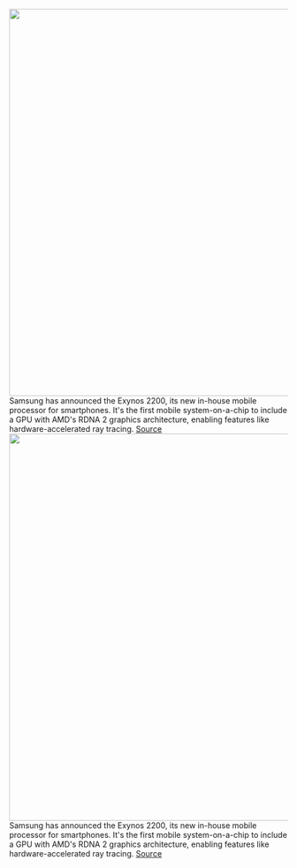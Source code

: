 <img src='https://cdn.vox-cdn.com/thumbor/6niS3aRq-b15b5h3BasXYsBzUtM=/0x0:1450x900/1200x800/filters:focal(609x334:841x566)/cdn.vox-cdn.com/uploads/chorus_image/image/70402000/exynos.0.jpg' width='700px' /><br/>
Samsung has announced the Exynos 2200, its new in-house mobile processor for smartphones. It's the first mobile system-on-a-chip to include a GPU with AMD's RDNA 2 graphics architecture, enabling features like hardware-accelerated ray tracing.
<a href='https://www.theverge.com/2022/1/17/22888966/samsung-exynos-2200-soc-chip-announced-amd-gpu-rdna-2'> Source <a/><img src='https://cdn.vox-cdn.com/thumbor/6niS3aRq-b15b5h3BasXYsBzUtM=/0x0:1450x900/1200x800/filters:focal(609x334:841x566)/cdn.vox-cdn.com/uploads/chorus_image/image/70402000/exynos.0.jpg' width='700px' /><br/>
Samsung has announced the Exynos 2200, its new in-house mobile processor for smartphones. It's the first mobile system-on-a-chip to include a GPU with AMD's RDNA 2 graphics architecture, enabling features like hardware-accelerated ray tracing.
<a href='https://www.theverge.com/2022/1/17/22888966/samsung-exynos-2200-soc-chip-announced-amd-gpu-rdna-2'> Source <a/>